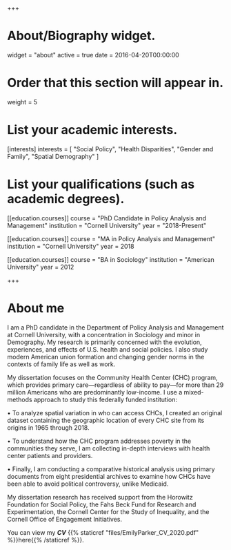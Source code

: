 +++
# About/Biography widget.
widget = "about"
active = true
date = 2016-04-20T00:00:00

# Order that this section will appear in.
weight = 5

# List your academic interests.
[interests]
  interests = [
    "Social Policy",
    "Health Disparities",
    "Gender and Family",
    "Spatial Demography"
  ]

# List your qualifications (such as academic degrees).

[[education.courses]]
  course = "PhD Candidate in Policy Analysis and Management"
  institution = "Cornell University"
  year = "2018-Present"

[[education.courses]]
  course = "MA in Policy Analysis and Management"
  institution = "Cornell University"
  year = 2018

[[education.courses]]
  course = "BA in Sociology"
  institution = "American University"
  year = 2012

+++
# About me

I am a PhD candidate in the Department of Policy Analysis and Management at Cornell University, with a concentration in Sociology and minor in Demography. My research is primarily concerned with the evolution, experiences, and effects of U.S. health and social policies. I also study modern American union formation and changing gender norms in the contexts of family life as well as work.

My dissertation focuses on the Community Health Center (CHC) program, which provides primary care—regardless of ability to pay—for more than 29 million Americans who are predominantly low-income. I use a mixed-methods approach to study this federally funded institution:

•	To analyze spatial variation in who can access CHCs, I created an original dataset containing the geographic location of every CHC site from its origins in 1965 through 2018.

•	To understand how the CHC program addresses poverty in the communities they serve, I am collecting in-depth interviews with health center patients and providers.

•	Finally, I am conducting a comparative historical analysis using primary documents from eight presidential archives to examine how CHCs have been able to avoid political controversy, unlike Medicaid.

My dissertation research has received support from the Horowitz Foundation for Social Policy, the Fahs Beck Fund for Research and Experimentation, the Cornell Center for the Study of Inequality, and the Cornell Office of Engagement Initiatives.

You can view my ***CV*** {{% staticref "files/EmilyParker_CV_2020.pdf" %}}here{{% /staticref %}}.
